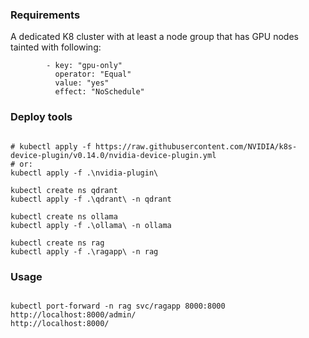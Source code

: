 ### Requirements

A dedicated K8 cluster with at least a node group that has GPU nodes tainted with following:

```
        - key: "gpu-only"
          operator: "Equal"
          value: "yes"
          effect: "NoSchedule"
```

### Deploy tools

```

# kubectl apply -f https://raw.githubusercontent.com/NVIDIA/k8s-device-plugin/v0.14.0/nvidia-device-plugin.yml
# or:
kubectl apply -f .\nvidia-plugin\

kubectl create ns qdrant
kubectl apply -f .\qdrant\ -n qdrant

kubectl create ns ollama
kubectl apply -f .\ollama\ -n ollama

kubectl create ns rag
kubectl apply -f .\ragapp\ -n rag

```

### Usage

```

kubectl port-forward -n rag svc/ragapp 8000:8000
http://localhost:8000/admin/
http://localhost:8000/

```
